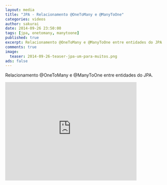 ```yaml
---
layout: media
title: "JPA - Relacionamento @OneToMany e @ManyToOne"
categories: videos
author: sakurai
date: 2014-09-26 23:50:00
tags: [jpa, onetomany, manytoone]
published: true
excerpt: Relacionamento @OneToMany e @ManyToOne entre entidades do JPA.
comments: true
image:
  teaser: 2014-09-26-teaser-jpa-um-para-muitos.png
ads: false
---
```


Relacionamento @OneToMany e @ManyToOne entre entidades do JPA.

<iframe width="420" height="315" src="https://www.youtube.com/embed/B5wArXmXy9M" frameborder="0" allowfullscreen></iframe>
